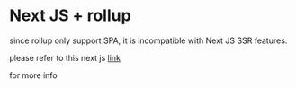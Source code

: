 # Next JS + rollup

since rollup only support SPA, it is incompatible with Next JS SSR features.

please refer to this next js [link](https://nextjs.org/docs/app/building-your-application/upgrading/from-vite)

for more info
